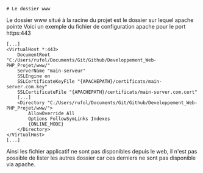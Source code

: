     # Le dossier www
Le dossier www situé à la racine du projet est le dossier sur lequel apache pointe
Voici un exemple du fichier de configuration apache pour le port https:443
```
[...]
<VirtualHost *:443>
    DocumentRoot "C:/Users/rufol/Documents/Git/Github/Developpement_Web-PHP_Projet/www/"
    ServerName "main-serveur"
    SSLEngine on
    SSLCertificateKeyFile "{APACHEPATH}/certificats/main-server.com.key"
    SSLCertificateFile "{APACHEPATH}/certificats/main-server.com.cert"
    [...]
    <Directory "C:/Users/rufol/Documents/Git/Github/Developpement_Web-PHP_Projet/www/">
        AllowOverride All
        Options FollowSymLinks Indexes 
        {ONLINE_MODE}
    </Directory>
</VirtualHost>
[...]
```

Ainsi les fichier applicatif ne sont pas disponibles depuis le web, il n'est pas possible de lister les autres dossier car
ces derniers ne sont pas disponible via apache.
